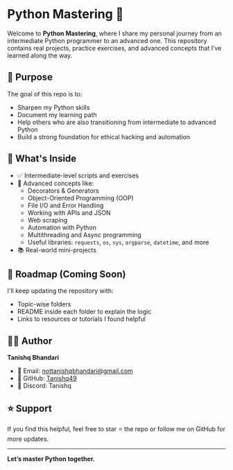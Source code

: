 # Python Mastering 🚀

Welcome to **Python Mastering**, where I share my personal journey from an intermediate Python programmer to an advanced one. This repository contains real projects, practice exercises, and advanced concepts that I’ve learned along the way.

## 🧠 Purpose

The goal of this repo is to:
- Sharpen my Python skills
- Document my learning path
- Help others who are also transitioning from intermediate to advanced Python
- Build a strong foundation for ethical hacking and automation

## 📁 What's Inside

- ✅ Intermediate-level scripts and exercises  
- 🚀 Advanced concepts like:
  - Decorators & Generators
  - Object-Oriented Programming (OOP)
  - File I/O and Error Handling
  - Working with APIs and JSON
  - Web scraping
  - Automation with Python
  - Multithreading and Async programming
  - Useful libraries: `requests`, `os`, `sys`, `argparse`, `datetime`, and more
- 📚 Real-world mini-projects

## 📌 Roadmap (Coming Soon)
I'll keep updating the repository with:
- Topic-wise folders
- README inside each folder to explain the logic
- Links to resources or tutorials I found helpful

## 🧑‍💻 Author

**Tanishq Bhandari**  
- 📧 Email: nottanishqbhandari@gmail.com  
- 🐙 GitHub: [Tanishq49](https://github.com/Tanishq49)  
- 💬 Discord: Tanishq

## ⭐️ Support

If you find this helpful, feel free to star ⭐ the repo or follow me on GitHub for more updates.

---

**Let’s master Python together.**
